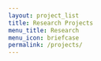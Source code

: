 ```yaml
---
layout: project_list
title: Research Projects
menu_title: Research
menu_icon: briefcase
permalink: /projects/
---
```

